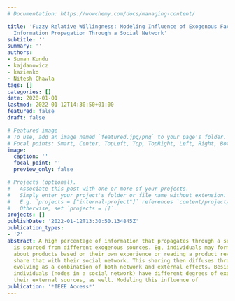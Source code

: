 ```yaml
---
# Documentation: https://wowchemy.com/docs/managing-content/

title: 'Fuzzy Relative Willingness: Modeling Influence of Exogenous Factors in Driving
  Information Propagation Through a Social Network'
subtitle: ''
summary: ''
authors:
- Suman Kundu
- kajdanowicz
- kazienko
- Nitesh Chawla
tags: []
categories: []
date: 2020-01-01
lastmod: 2022-01-12T14:30:50+01:00
featured: false
draft: false

# Featured image
# To use, add an image named `featured.jpg/png` to your page's folder.
# Focal points: Smart, Center, TopLeft, Top, TopRight, Left, Right, BottomLeft, Bottom, BottomRight.
image:
  caption: ''
  focal_point: ''
  preview_only: false

# Projects (optional).
#   Associate this post with one or more of your projects.
#   Simply enter your project's folder or file name without extension.
#   E.g. `projects = ["internal-project"]` references `content/project/deep-learning/index.md`.
#   Otherwise, set `projects = []`.
projects: []
publishDate: '2022-01-12T13:30:50.134845Z'
publication_types:
- '2'
abstract: A high percentage of information that propagates through a social network
  is sourced from different exogenous sources. Eg, individuals may form their opinions
  about products based on their own experience or reading a product review, and then
  share that with their social network. This sharing then diffuses through the network,
  evolving as a combination of both network and external effects. Besides, different
  individuals (nodes in a social network) have different degrees of exposition to
  their external sources, as well. Modeling this influence of
publication: '*IEEE Access*'
---
```

